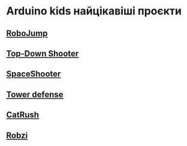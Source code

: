 # Arduino kids найцікавіші проєкти

## [RoboJump](<Project1 RoboJump.c3p>)

## [Top-Down Shooter](<Project2 Top-Down Shooter.c3p>)

## [SpaceShooter](<Project3 SpaceShooter.c3p>)

## [Tower defense](<Project4 Tower defense.c3p>)

## [CatRush](<Project5 CatRush.c3p>)

## [Robzi](<Project6 Robzi.c3p>)


